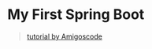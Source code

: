 # My First Spring Boot
> [tutorial by Amigoscode](https://www.youtube.com/watch?v=9SGDpanrc8U&t=582s)